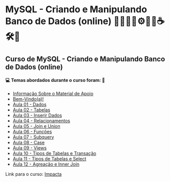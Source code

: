# MySQL - Criando e Manipulando Banco de Dados (online) 🧑🏻‍💻🎲⚙️🤖🤯☕🛠️💾
## Curso de MySQL - Criando e Manipulando Banco de Dados (online)
#### 💻 Temas abordados durante o curso foram: 🚀
- [Informação Sobre o Material de Apoio](https://github.com/romulovieira777/MySQL_Criando_e_Manipulando_Banco_de_Dados_Online/tree/main/Informacao_Sobre_o_Material_de_Apoio)
- [Bem-Vindo(a)!](https://github.com/romulovieira777/MySQL_Criando_e_Manipulando_Banco_de_Dados_Online/tree/main/Bem_Vindo_A)
- [Aula 01 - Dados](https://github.com/romulovieira777/MySQL_Criando_e_Manipulando_Banco_de_Dados_Online/tree/main/Aula_01_Dados)
- [Aula 02 - Tabelas](https://github.com/romulovieira777/MySQL_Criando_e_Manipulando_Banco_de_Dados_Online/tree/main/Aula_02_Tabelas)
- [Aula 03 - Inserir Dados](https://github.com/romulovieira777/MySQL_Criando_e_Manipulando_Banco_de_Dados_Online/tree/main/Aula_03_Inserir_Dados)
- [Aula 04 - Relacionamentos](https://github.com/romulovieira777/MySQL_Criando_e_Manipulando_Banco_de_Dados_Online/tree/main/Aula_04_Relacionamentos)
- [Aula 05 - Join e Union](https://github.com/romulovieira777/MySQL_Criando_e_Manipulando_Banco_de_Dados_Online/tree/main/Aula_05_Join_e_union)
- [Aula 06 - Funções](https://github.com/romulovieira777/MySQL_Criando_e_Manipulando_Banco_de_Dados_Online/tree/main/Aula_06_Funcoes)
- [Aula 07 - Subquery](https://github.com/romulovieira777/MySQL_Criando_e_Manipulando_Banco_de_Dados_Online/tree/main/Aula_07_Subquery)
- [Aula 08 - Case](https://github.com/romulovieira777/MySQL_Criando_e_Manipulando_Banco_de_Dados_Online/tree/main/Aula_08_Case)
- [Aula 09 - Views](https://github.com/romulovieira777/MySQL_Criando_e_Manipulando_Banco_de_Dados_Online/tree/main/Aula_09_Views)
- [Aula 10 - Tipos de Tabelas e Transação](https://github.com/romulovieira777/MySQL_Criando_e_Manipulando_Banco_de_Dados_Online/tree/main/Aula_10_Tipos_de_Tabelas_e_Transacao)
- [Aula 11 - Tipos de Tabelas e Select](https://github.com/romulovieira777/MySQL_Criando_e_Manipulando_Banco_de_Dados_Online/tree/main/Aula_11_Aula_11_Tipos_De_Tabelas_E_Select)
- [Aula 12 - Agreação e Inner Join]()

Link para o curso: [Impacta](https://www.impacta.com.br/cursos/mysql-criando-e-manipulando-banco-de-dados-online)
